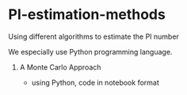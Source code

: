 # PI-estimation-methods
Using different algorithms to estimate the PI number

We especially use Python programming language.
<ol><li> A Monte Carlo Approach</li>
  <ul>
  <li>using Python, code in notebook format</li>
  </ul>
<ol>